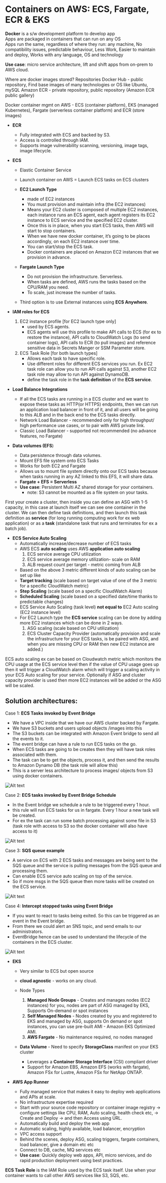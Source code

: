 
# Containers on AWS: ECS, Fargate, ECR & EKS
  
**Docker** is a s/w development platform to develop app  
Apps are packaged in containers that can run on any OS  
Apps run the same, regardless of where they run: any machine, No compatibility issues, predictable behaviour, Less Work, Easier to maintain and deploy, Works with any language, OS and technology  

**Use case**: micro service architecture, lift and shift apps from on-prem to AWS cloud.

Where are docker images stored? Repositories
	Docker Hub - public repository, Find base images of many technologies or OS like Ubuntu, mySQL
	Amazon ECR - private repository, public repository (Amazon ECR public gallery)

Docker container mgmt on AWS - ECS (container platform), EKS (managed Kubernetes), Fargate (serverless container platform) and ECR (store images)

- **ECR** 
  - Fully integrated with ECS and backed by S3.
  - Access is controlled through IAM.
  - Supports image vulnerability scanning, versioning, image tags, image lifecycle. 

- **ECS** 
  - Elastic Container Service
  - Launch container on AWS = Launch ECS tasks on ECS clusters
  - **EC2 Launch Type**
    - made of EC2 instances
	- You must provision and maintain infra (the EC2 instances)
	- Means your EC2 cluster is composed of multiple EC2 instances, each instance runs an ECS agent, each agent registers its EC2 instance to ECS service and the specified EC2 cluster.
	- Once this is in place, when you start ECS tasks, then AWS will start to stop containers.
	- When we have new docker container, it’s going to be places accordingly, on each EC2 instance over time.
	- You can start/stop the ECS task.
	- Docker containers are placed on Amazon EC2 instances that we provision in advance.

  - **Fargate Launch Type**  
    - Do not provision the infrastructure. Serverless.
	- When tasks are defined, AWS runs the tasks based on the CPU/RAM you need.
	- To scale, just increase the number of tasks.
	
  - Third option is to use External instances using **ECS Anywhere**.

- **IAM roles for ECS**
    1. EC2 instance profile [for EC2 launch type only]  
        - used by ECS agents.
		- ECS agents will use this profile to make API calls to ECS (for ex to restore the instance), API calls to CloudWatch Logs (to send container logs), API calls to ECR (to pull images) and reference sensitive data in Secrets Manger or SSM Parameter store.
    2. ECS Task Role [for both launch types] 
        - Allows each task to have specific role. 
		- Use different roles for different ECS services you run. Ex EC2 task role can allow you to run API calls against S3, another EC2 task role may allow to run API against DynamoDB.
		- define the task role in the **task definition** of the **ECS service**.

- **Load Balance Integrations** 
    - If all the ECS tasks are running in a ECS cluster and we want to expose these tasks as HTTP(or HTTPS) endpoints, then we can run an application load balancer in front of it, and all users will be going to this ALB and in the back end to the ECS tasks directly.
	- Network Load Balancer - recommended only for high throughput/ high performance use cases, or to pair with AWS private link.
	- Classic Load Balancer - supported not recommended (no advance features, no Fargate)

- **Data volumes (EFS**)  
    - Data persistence through data volumes.
	- Mount EFS file system onto ECS Tasks
	- Works for both EC2 and Fargate
	- Allows us to mount file system directly onto our ECS tasks because when tasks running in any AZ linked to this EFS, it will share data.
	- **Fargate + EFS = Serverless** 
	- **Use case**:  Persistent Multi AZ shared storage for your containers.
		- note: S3 cannot be mounted as a file system on your tasks.

First your create a cluster, then inside you can define an ASG with 1-5 capacity, in this case at launch itself we can see one container in the cluster. We can then define task definitions, and then launch this task definition as **service** (for long running computing work for ex web application) or as a **task** (standalone task that runs and terminates for ex a batch job). 

- **ECS Service Auto Scaling** 
    - Automatically increase/decrease number of ECS tasks
	- AWS ECS **auto scaling** uses AWS **application auto scaling**
		1. ECS service average CPU utilization
		2. ECS service average memory utilization- scale on RAM
		3. ALB request count per target - metric coming from ALB
	- Based on the above 3 metric different kinds of auto scaling can be set up like
	- **Target tracking** (scale based on target value of one of the 3 metric for a specific CloudWatch metric)
	- **Step Scaling** (scale based on a specific CloudWatch Alarm)
	- **Scheduled Scaling** (scale based on a specified date/time thanks to predictable changes)
	- ECS Service Auto Scaling (task level) **not equal to** EC2 Auto scaling (EC2 instance level)
	- For EC2 Launch type the **ECS service** scaling can be done by adding more EC2 instances which can be done in 2 ways. 
        1. ASG scaling (scale based on CPU utilization) 
        2. ECS Cluster Capacity Provider (automatically provision and scale the infrastructure for your ECS tasks, is be paired with ASG, and when you are missing CPU or RAM then new EC2 instance are added.)

ECS auto scaling ex can be based on Cloudwatch metric which monitors the CPU usage at the ECS service level then if the value of CPU usage goes up then it will trigger a CloudWatch alarm which will trigger a scaling activity in your ECS Auto scaling for your service. Optionally if ASG and cluster capacity provider is used then more EC2 instances will be added or the ASG will be scaled.


## Solution architectures:

Case 1: **ECS Tasks invoked by Event Bridge**
  - We have a VPC inside that we have our AWS cluster backed by Fargate.
  - We have S3 buckets and users upload objects /images into this
  - The S3 buckets can be integrated with Amazon Event bridge to send all the events to it.
  - The event bridge can have a rule to run ECS tasks on the go.
  - When ECS tasks are going to be creates then they will have task roles associated with them.
  - The task can be to get the objects, process it, and then send the results to Amazon Dynamo DB (the task role will allow this)
  - This is a server less architecture to process images/ objects from S3 using docker containers.

![Alt text](images/ECS%20tasks%20invoked%20by%20Event%20Bridge.png)

Case 2: **ECS tasks invoked by Event Bridge Schedule**
  - In the Event bridge we schedule a rule to be triggered every 1 hour.
  - this rule will run ECS tasks for us in fargate. Every 1 hour a new task will be created.
  - For ex the task can run some batch processing against some file in S3 (task role with access to S3 so the docker container will also have access to it)

  ![Alt text](images/ECS%20tasks%20invoked%20by%20Event%20Bridge%20Schedule.png)

Case 3: **SQS queue example**
  - A service on ECS with 2 ECS tasks and messages are being sent to the SQS queue and the service is pulling messages from the SQS queue and processing them.
  - Can enable ECS service auto scaling on top of the service.
  - So if more msgs in the SQS queue then more tasks will be created on the ECS service. 

  ![Alt text](images/ECS%20-%20SQS%20Queue%20Example.png)

Case 4: **Intercept stopped tasks using Event Bridge**
  - If you want to react to tasks being exited. So this can be triggered as an event in the Event bridge.
  - From there we could alert an SNS topic, and send emails to our administrators.
  - EventBridge hence can be used to understand the lifecycle of the containers in the ECS cluster. 

  ![Alt text](images/ECS%20-%20Intercept%20Stopped%20Tasks%20using%20EventBridge.png)


- **EKS** 
    - Very similar to ECS but open source
	- **cloud agnostic** - works on any cloud.
	- Node Types 
        1. **Managed Node Groups** - Creates and manages nodes (EC2 instances) for you, nodes are part of ASG managed by EKS, Supports On-demand or spot instances
		2. **Self Managed Nodes** - Nodes created by you and registered to EKS and managed by ASG, supports On demand or spot instances, you can use pre-built AMI - Amazon EKS Optimized AMI.
		3. **AWS Fargate** - No maintenance required, no nodes managed

	- **Data Volume** - Need to specify **StorageClass** manifest on your EKS cluster
		- Leverages a **Container Storage Interface** (CSI) compliant driver
		- Support for Amazon EBS, Amazon EFS (works with fargate), Amazon FSx for Lustre, Amazon FSx for NetApp ONTAP.


- **AWS App Runner** 
    - Fully managed service that makes it easy to deploy web applications and APIs at scale.
	- No infrastructure expertise required 
	- Start with your source code repository or container image registry -> configure settings like CPU, RAM, Auto scaling, health check etc, -> Create and Deploy -> and then Access using URL.
	- Automatically build and deploy the web app
	- Automatic scaling, highly available, load balancer, encryption
	- VPC access support
	- Behind the scenes, deploy ASG, scaling triggers, fargate containers, load balancer, give a domain etc etc
	- Connect to DB, cache, MQ services etc
	- **Use case**: Quickly deploy web apps, API, micro services, and do rapid production deployment using best practices.


**ECS Task Role** is the IAM Role used by the ECS task itself. Use when your container wants to call other AWS services like S3, SQS, etc.